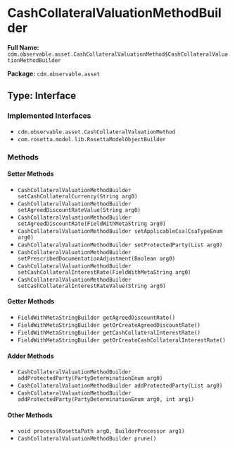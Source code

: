 # CashCollateralValuationMethodBuilder

**Full Name:** `cdm.observable.asset.CashCollateralValuationMethod$CashCollateralValuationMethodBuilder`

**Package:** `cdm.observable.asset`

## Type: Interface

### Implemented Interfaces

- `cdm.observable.asset.CashCollateralValuationMethod`
- `com.rosetta.model.lib.RosettaModelObjectBuilder`

### Methods

#### Setter Methods

- `CashCollateralValuationMethodBuilder setCashCollateralCurrency(String arg0)`
- `CashCollateralValuationMethodBuilder setAgreedDiscountRateValue(String arg0)`
- `CashCollateralValuationMethodBuilder setAgreedDiscountRate(FieldWithMetaString arg0)`
- `CashCollateralValuationMethodBuilder setApplicableCsa(CsaTypeEnum arg0)`
- `CashCollateralValuationMethodBuilder setProtectedParty(List arg0)`
- `CashCollateralValuationMethodBuilder setPrescribedDocumentationAdjustment(Boolean arg0)`
- `CashCollateralValuationMethodBuilder setCashCollateralInterestRate(FieldWithMetaString arg0)`
- `CashCollateralValuationMethodBuilder setCashCollateralInterestRateValue(String arg0)`

#### Getter Methods

- `FieldWithMetaStringBuilder getAgreedDiscountRate()`
- `FieldWithMetaStringBuilder getOrCreateAgreedDiscountRate()`
- `FieldWithMetaStringBuilder getCashCollateralInterestRate()`
- `FieldWithMetaStringBuilder getOrCreateCashCollateralInterestRate()`

#### Adder Methods

- `CashCollateralValuationMethodBuilder addProtectedParty(PartyDeterminationEnum arg0)`
- `CashCollateralValuationMethodBuilder addProtectedParty(List arg0)`
- `CashCollateralValuationMethodBuilder addProtectedParty(PartyDeterminationEnum arg0, int arg1)`

#### Other Methods

- `void process(RosettaPath arg0, BuilderProcessor arg1)`
- `CashCollateralValuationMethodBuilder prune()`

